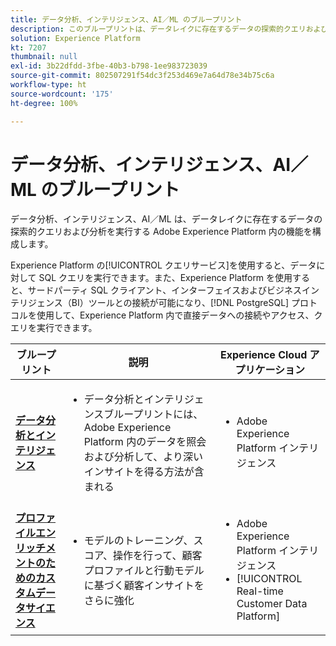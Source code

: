 ```yaml
---
title: データ分析、インテリジェンス、AI／ML のブループリント
description: このブループリントは、データレイクに存在するデータの探索的クエリおよび分析を実行する Adobe Experience Platform 内の機能を示します。
solution: Experience Platform
kt: 7207
thumbnail: null
exl-id: 3b22dfdd-3fbe-40b3-b798-1ee983723039
source-git-commit: 802507291f54dc3f253d469e7a64d78e34b75c6a
workflow-type: ht
source-wordcount: '175'
ht-degree: 100%

---
```


# データ分析、インテリジェンス、AI／ML のブループリント

データ分析、インテリジェンス、AI／ML は、データレイクに存在するデータの探索的クエリおよび分析を実行する Adobe Experience Platform 内の機能を構成します。

Experience Platform の[!UICONTROL クエリサービス]を使用すると、データに対して SQL クエリを実行できます。また、Experience Platform を使用すると、サードパーティ SQL クライアント、インターフェイスおよびビジネスインテリジェンス（BI）ツールとの接続が可能になり、[!DNL PostgreSQL] プロトコルを使用して、Experience Platform 内で直接データへの接続やアクセス、クエリを実行できます。

| ブループリント | 説明 | Experience Cloud アプリケーション |
|---|---|---|
| **[データ分析とインテリジェンス](analysis.md)** | <ul><li>データ分析とインテリジェンスブループリントには、Adobe Experience Platform 内のデータを照会および分析して、より深いインサイトを得る方法が含まれる</ul></li> | <ul><li> Adobe Experience Platform インテリジェンス</ul></li> |
| **[プロファイルエンリッチメントのためのカスタムデータサイエンス](data-science.md)** | <ul><li>モデルのトレーニング、スコア、操作を行って、顧客プロファイルと行動モデルに基づく顧客インサイトをさらに強化</li></ul> | <ul><li>Adobe Experience Platform インテリジェンス</li><li> [!UICONTROL Real-time Customer Data Platform]</li></ul> |
